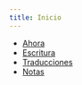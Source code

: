 ```yaml
---
title: Inicio
---
```


- [Ahora](ahora)
- [Escritura](escritura)
- [Traducciones](trad)
- [Notas](https://notas.cristian.lat)